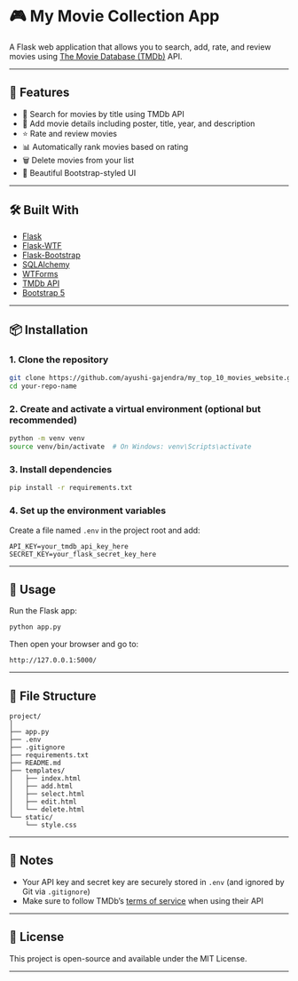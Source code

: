 # 🎮 My Movie Collection App

A Flask web application that allows you to search, add, rate, and review movies using [The Movie Database (TMDb)](https://www.themoviedb.org/) API.

---

## 🚀 Features

* 🔎 Search for movies by title using TMDb API
* 🎥 Add movie details including poster, title, year, and description
* ⭐ Rate and review movies
* 📊 Automatically rank movies based on rating
* 🗑️ Delete movies from your list
* 💅 Beautiful Bootstrap-styled UI

---

## 🛠️ Built With

* [Flask](https://flask.palletsprojects.com/)
* [Flask-WTF](https://flask-wtf.readthedocs.io/)
* [Flask-Bootstrap](https://pythonhosted.org/Flask-Bootstrap/)
* [SQLAlchemy](https://www.sqlalchemy.org/)
* [WTForms](https://wtforms.readthedocs.io/)
* [TMDb API](https://developer.themoviedb.org/)
* [Bootstrap 5](https://getbootstrap.com/)


---

## 📦 Installation

### 1. Clone the repository

```bash
git clone https://github.com/ayushi-gajendra/my_top_10_movies_website.git
cd your-repo-name
```

### 2. Create and activate a virtual environment (optional but recommended)

```bash
python -m venv venv
source venv/bin/activate  # On Windows: venv\Scripts\activate
```

### 3. Install dependencies

```bash
pip install -r requirements.txt
```

### 4. Set up the environment variables

Create a file named `.env` in the project root and add:

```env
API_KEY=your_tmdb_api_key_here
SECRET_KEY=your_flask_secret_key_here
```

---

## 🧠 Usage

Run the Flask app:

```bash
python app.py
```

Then open your browser and go to:

```
http://127.0.0.1:5000/
```

---

## 📁 File Structure

```
project/
│
├── app.py
├── .env
├── .gitignore
├── requirements.txt
├── README.md
├── templates/
│   ├── index.html
│   ├── add.html
│   ├── select.html
│   ├── edit.html
│   └── delete.html
└── static/
    └── style.css
```

---

## 🔐 Notes

* Your API key and secret key are securely stored in `.env` (and ignored by Git via `.gitignore`)
* Make sure to follow TMDb’s [terms of service](https://www.themoviedb.org/terms-of-use) when using their API

---

## 📝 License

This project is open-source and available under the MIT License.

---
